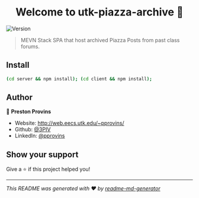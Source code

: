 <h1 align="center">Welcome to utk-piazza-archive 👋</h1>
<p>
  <img alt="Version" src="https://img.shields.io/badge/version-0.1.0-blue.svg?cacheSeconds=2592000" />
</p>

> MEVN Stack SPA that host archived Piazza Posts from past class forums.

## Install

```sh
(cd server && npm install); (cd client && npm install);
```

## Author

👤 **Preston Provins**

* Website: http://web.eecs.utk.edu/~pprovins/
* Github: [@3PIV](https://github.com/3PIV)
* LinkedIn: [@pprovins](https://linkedin.com/in/pprovins)

## Show your support

Give a ⭐️ if this project helped you!

***
_This README was generated with ❤️ by [readme-md-generator](https://github.com/kefranabg/readme-md-generator)_